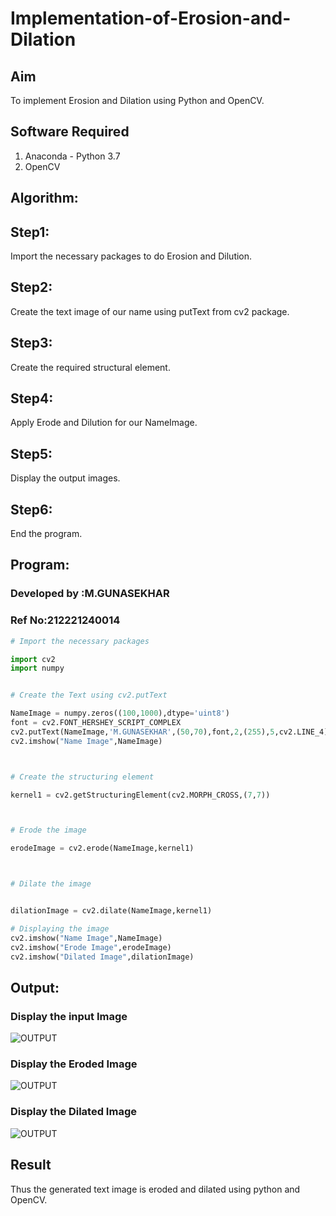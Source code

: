 # Implementation-of-Erosion-and-Dilation
## Aim
To implement Erosion and Dilation using Python and OpenCV.
## Software Required
1. Anaconda - Python 3.7
2. OpenCV
## Algorithm:
## Step1:
Import the necessary packages to do Erosion and Dilution.

## Step2:
Create the text image of our name using putText from cv2 package.

## Step3:
Create the required structural element.

## Step4:
Apply Erode and Dilution for our NameImage.

## Step5:
Display the output images.

## Step6:
End the program.
 
## Program:
### Developed by :M.GUNASEKHAR
### Ref No:212221240014

``` Python
# Import the necessary packages

import cv2
import numpy


# Create the Text using cv2.putText

NameImage = numpy.zeros((100,1000),dtype='uint8')
font = cv2.FONT_HERSHEY_SCRIPT_COMPLEX
cv2.putText(NameImage,'M.GUNASEKHAR',(50,70),font,2,(255),5,cv2.LINE_4)
cv2.imshow("Name Image",NameImage)



# Create the structuring element

kernel1 = cv2.getStructuringElement(cv2.MORPH_CROSS,(7,7))



# Erode the image

erodeImage = cv2.erode(NameImage,kernel1)



# Dilate the image


dilationImage = cv2.dilate(NameImage,kernel1)

# Displaying the image
cv2.imshow("Name Image",NameImage)
cv2.imshow("Erode Image",erodeImage)
cv2.imshow("Dilated Image",dilationImage)

```
## Output:

### Display the input Image
![OUTPUT](?raw=true)

### Display the Eroded Image
![OUTPUT](?raw=true)

### Display the Dilated Image
![OUTPUT](?raw=true)

## Result
Thus the generated text image is eroded and dilated using python and OpenCV.
